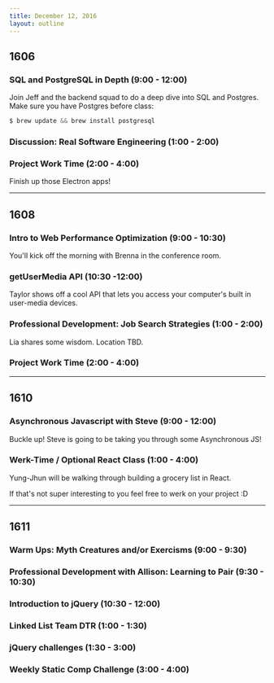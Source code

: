 ```yaml
---
title: December 12, 2016
layout: outline
---
```


## 1606

### SQL and PostgreSQL in Depth (9:00 - 12:00)
Join Jeff and the backend squad to do a deep dive into SQL and Postgres. Make sure you have Postgres before class:

```js
$ brew update && brew install postgresql
```

### Discussion: Real Software Engineering (1:00 - 2:00)

### Project Work Time (2:00 - 4:00)
Finish up those Electron apps!

***


## 1608  

### Intro to Web Performance Optimization (9:00 - 10:30)
You'll kick off the morning with Brenna in the conference room.

### getUserMedia API (10:30 -12:00)
Taylor shows off a cool API that lets you access your computer's built in user-media devices.

### Professional Development: Job Search Strategies (1:00 - 2:00)
Lia shares some wisdom. Location TBD.

### Project Work Time (2:00 - 4:00)

***

## 1610

### Asynchronous Javascript with Steve (9:00 - 12:00)

Buckle up! Steve is going to be taking you through some Asynchronous JS!

### Werk-Time / Optional React Class (1:00 - 4:00)

Yung-Jhun will be walking through building a grocery list in React.

If that's not super interesting to you feel free to werk on your project :D

***

## 1611

### Warm Ups: Myth Creatures and/or Exercisms (9:00 - 9:30)

### Professional Development with Allison: Learning to Pair (9:30 - 10:30)

### Introduction to jQuery (10:30 - 12:00)

### Linked List Team DTR (1:00 - 1:30)

### jQuery challenges (1:30 - 3:00)

### Weekly Static Comp Challenge (3:00 - 4:00)
